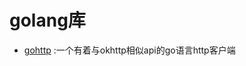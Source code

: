 # golang库

- [gohttp](https://github.com/twogoods/golib/tree/master/gohttp) :一个有着与okhttp相似api的go语言http客户端

